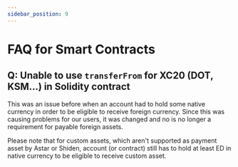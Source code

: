 ```yaml
---
sidebar_position: 9
---
```


# FAQ for Smart Contracts

## Q: Unable to use `transferFrom` for XC20 (DOT, KSM...) in Solidity contract

This was an issue before when an account had to hold some native currency in order to be eligible to receive foreign currency.
Since this was causing problems for our users, it was changed and no is no longer a requirement for payable foreign assets.

Please note that for custom assets, which aren't supported as payment asset by Astar or Shiden, account (or contract) still has
to hold at least ED in native currency to be eligible to receive custom asset.

